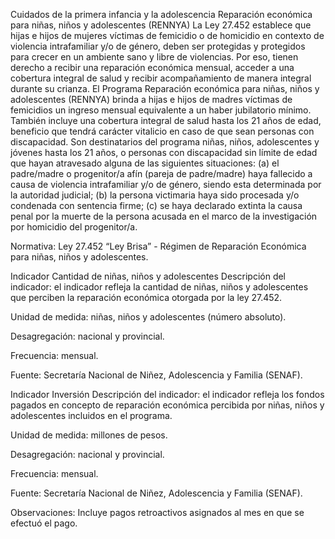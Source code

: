 Cuidados de la primera infancia y la adolescencia
Reparación económica para niñas, niños y adolescentes (RENNYA)
La Ley 27.452 establece que hijas e hijos de mujeres víctimas de femicidio o de homicidio en contexto de violencia intrafamiliar y/o de género, deben ser protegidas y protegidos para crecer en un ambiente sano y libre de violencias. Por eso, tienen derecho a recibir una reparación económica mensual, acceder a una cobertura integral de salud y recibir acompañamiento de manera integral durante su crianza. El Programa Reparación económica para niñas, niños y adolescentes (RENNYA) brinda a hijas e hijos de madres víctimas de femicidios un ingreso mensual equivalente a un haber jubilatorio mínimo. También incluye una cobertura integral de salud hasta los 21 años de edad, beneficio que tendrá carácter vitalicio en caso de que sean personas con discapacidad. Son destinatarios del programa niñas, niños, adolescentes y jóvenes hasta los 21 años, o personas con discapacidad sin límite de edad que hayan atravesado alguna de las siguientes situaciones: (a) el padre/madre o progenitor/a afín (pareja de padre/madre) haya fallecido a causa de violencia intrafamiliar y/o de género, siendo esta determinada por la autoridad judicial; (b) la persona victimaria haya sido procesada y/o condenada con sentencia firme; (c) se haya declarado extinta la causa penal por la muerte de la persona acusada en el marco de la investigación por homicidio del progenitor/a.

Normativa: Ley 27.452 “Ley Brisa” - Régimen de Reparación Económica para niñas, niños y adolescentes.

Indicador Cantidad de niñas, niños y adolescentes
Descripción del indicador: el indicador refleja la cantidad de niñas, niños y adolescentes que perciben la reparación económica otorgada por la ley 27.452.

Unidad de medida: niñas, niños y adolescentes (número absoluto).

Desagregación: nacional y provincial.

Frecuencia: mensual.

Fuente: Secretaría Nacional de Niñez, Adolescencia y Familia (SENAF).

Indicador Inversión
Descripción del indicador: el indicador refleja los fondos pagados en concepto de reparación económica percibida por niñas, niños y adolescentes incluidos en el programa.

Unidad de medida: millones de pesos.

Desagregación: nacional y provincial.

Frecuencia: mensual.

Fuente: Secretaría Nacional de Niñez, Adolescencia y Familia (SENAF).

Observaciones: Incluye pagos retroactivos asignados al mes en que se efectuó el pago.
